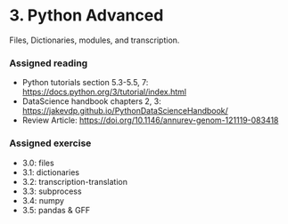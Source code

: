 # 3. Python Advanced
Files, Dictionaries, modules, and transcription.

### Assigned reading
+ Python tutorials section 5.3-5.5, 7: https://docs.python.org/3/tutorial/index.html 
+ DataScience handbook chapters 2, 3: https://jakevdp.github.io/PythonDataScienceHandbook/
+ Review Article: https://doi.org/10.1146/annurev-genom-121119-083418 


### Assigned exercise
+ 3.0: files    
+ 3.1: dictionaries  
+ 3.2: transcription-translation  
+ 3.3: subprocess
+ 3.4: numpy
+ 3.5: pandas & GFF






